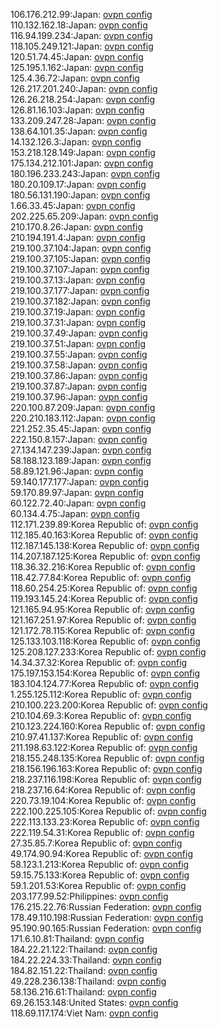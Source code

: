 106.176.212.99:Japan: [ovpn config](vpn/106_176_212_99.ovpn)  
110.132.162.18:Japan: [ovpn config](vpn/110_132_162_18.ovpn)  
116.94.199.234:Japan: [ovpn config](vpn/116_94_199_234.ovpn)  
118.105.249.121:Japan: [ovpn config](vpn/118_105_249_121.ovpn)  
120.51.74.45:Japan: [ovpn config](vpn/120_51_74_45.ovpn)  
125.195.1.162:Japan: [ovpn config](vpn/125_195_1_162.ovpn)  
125.4.36.72:Japan: [ovpn config](vpn/125_4_36_72.ovpn)  
126.217.201.240:Japan: [ovpn config](vpn/126_217_201_240.ovpn)  
126.26.218.254:Japan: [ovpn config](vpn/126_26_218_254.ovpn)  
126.81.16.103:Japan: [ovpn config](vpn/126_81_16_103.ovpn)  
133.209.247.28:Japan: [ovpn config](vpn/133_209_247_28.ovpn)  
138.64.101.35:Japan: [ovpn config](vpn/138_64_101_35.ovpn)  
14.132.126.3:Japan: [ovpn config](vpn/14_132_126_3.ovpn)  
153.218.128.149:Japan: [ovpn config](vpn/153_218_128_149.ovpn)  
175.134.212.101:Japan: [ovpn config](vpn/175_134_212_101.ovpn)  
180.196.233.243:Japan: [ovpn config](vpn/180_196_233_243.ovpn)  
180.20.109.17:Japan: [ovpn config](vpn/180_20_109_17.ovpn)  
180.56.131.190:Japan: [ovpn config](vpn/180_56_131_190.ovpn)  
1.66.33.45:Japan: [ovpn config](vpn/1_66_33_45.ovpn)  
202.225.65.209:Japan: [ovpn config](vpn/202_225_65_209.ovpn)  
210.170.8.26:Japan: [ovpn config](vpn/210_170_8_26.ovpn)  
210.194.191.4:Japan: [ovpn config](vpn/210_194_191_4.ovpn)  
219.100.37.104:Japan: [ovpn config](vpn/219_100_37_104.ovpn)  
219.100.37.105:Japan: [ovpn config](vpn/219_100_37_105.ovpn)  
219.100.37.107:Japan: [ovpn config](vpn/219_100_37_107.ovpn)  
219.100.37.13:Japan: [ovpn config](vpn/219_100_37_13.ovpn)  
219.100.37.177:Japan: [ovpn config](vpn/219_100_37_177.ovpn)  
219.100.37.182:Japan: [ovpn config](vpn/219_100_37_182.ovpn)  
219.100.37.19:Japan: [ovpn config](vpn/219_100_37_19.ovpn)  
219.100.37.31:Japan: [ovpn config](vpn/219_100_37_31.ovpn)  
219.100.37.49:Japan: [ovpn config](vpn/219_100_37_49.ovpn)  
219.100.37.51:Japan: [ovpn config](vpn/219_100_37_51.ovpn)  
219.100.37.55:Japan: [ovpn config](vpn/219_100_37_55.ovpn)  
219.100.37.58:Japan: [ovpn config](vpn/219_100_37_58.ovpn)  
219.100.37.86:Japan: [ovpn config](vpn/219_100_37_86.ovpn)  
219.100.37.87:Japan: [ovpn config](vpn/219_100_37_87.ovpn)  
219.100.37.96:Japan: [ovpn config](vpn/219_100_37_96.ovpn)  
220.100.87.209:Japan: [ovpn config](vpn/220_100_87_209.ovpn)  
220.210.183.112:Japan: [ovpn config](vpn/220_210_183_112.ovpn)  
221.252.35.45:Japan: [ovpn config](vpn/221_252_35_45.ovpn)  
222.150.8.157:Japan: [ovpn config](vpn/222_150_8_157.ovpn)  
27.134.147.239:Japan: [ovpn config](vpn/27_134_147_239.ovpn)  
58.188.123.189:Japan: [ovpn config](vpn/58_188_123_189.ovpn)  
58.89.121.96:Japan: [ovpn config](vpn/58_89_121_96.ovpn)  
59.140.177.177:Japan: [ovpn config](vpn/59_140_177_177.ovpn)  
59.170.89.97:Japan: [ovpn config](vpn/59_170_89_97.ovpn)  
60.122.72.40:Japan: [ovpn config](vpn/60_122_72_40.ovpn)  
60.134.4.75:Japan: [ovpn config](vpn/60_134_4_75.ovpn)  
112.171.239.89:Korea Republic of: [ovpn config](vpn/112_171_239_89.ovpn)  
112.185.40.163:Korea Republic of: [ovpn config](vpn/112_185_40_163.ovpn)  
112.187.145.138:Korea Republic of: [ovpn config](vpn/112_187_145_138.ovpn)  
114.207.187.125:Korea Republic of: [ovpn config](vpn/114_207_187_125.ovpn)  
118.36.32.216:Korea Republic of: [ovpn config](vpn/118_36_32_216.ovpn)  
118.42.77.84:Korea Republic of: [ovpn config](vpn/118_42_77_84.ovpn)  
118.60.254.25:Korea Republic of: [ovpn config](vpn/118_60_254_25.ovpn)  
119.193.145.24:Korea Republic of: [ovpn config](vpn/119_193_145_24.ovpn)  
121.165.94.95:Korea Republic of: [ovpn config](vpn/121_165_94_95.ovpn)  
121.167.251.97:Korea Republic of: [ovpn config](vpn/121_167_251_97.ovpn)  
121.172.78.115:Korea Republic of: [ovpn config](vpn/121_172_78_115.ovpn)  
125.133.103.118:Korea Republic of: [ovpn config](vpn/125_133_103_118.ovpn)  
125.208.127.233:Korea Republic of: [ovpn config](vpn/125_208_127_233.ovpn)  
14.34.37.32:Korea Republic of: [ovpn config](vpn/14_34_37_32.ovpn)  
175.197.153.154:Korea Republic of: [ovpn config](vpn/175_197_153_154.ovpn)  
183.104.124.77:Korea Republic of: [ovpn config](vpn/183_104_124_77.ovpn)  
1.255.125.112:Korea Republic of: [ovpn config](vpn/1_255_125_112.ovpn)  
210.100.223.200:Korea Republic of: [ovpn config](vpn/210_100_223_200.ovpn)  
210.104.69.3:Korea Republic of: [ovpn config](vpn/210_104_69_3.ovpn)  
210.123.224.160:Korea Republic of: [ovpn config](vpn/210_123_224_160.ovpn)  
210.97.41.137:Korea Republic of: [ovpn config](vpn/210_97_41_137.ovpn)  
211.198.63.122:Korea Republic of: [ovpn config](vpn/211_198_63_122.ovpn)  
218.155.248.135:Korea Republic of: [ovpn config](vpn/218_155_248_135.ovpn)  
218.156.196.163:Korea Republic of: [ovpn config](vpn/218_156_196_163.ovpn)  
218.237.116.198:Korea Republic of: [ovpn config](vpn/218_237_116_198.ovpn)  
218.237.16.64:Korea Republic of: [ovpn config](vpn/218_237_16_64.ovpn)  
220.73.19.104:Korea Republic of: [ovpn config](vpn/220_73_19_104.ovpn)  
222.100.225.105:Korea Republic of: [ovpn config](vpn/222_100_225_105.ovpn)  
222.113.133.23:Korea Republic of: [ovpn config](vpn/222_113_133_23.ovpn)  
222.119.54.31:Korea Republic of: [ovpn config](vpn/222_119_54_31.ovpn)  
27.35.85.7:Korea Republic of: [ovpn config](vpn/27_35_85_7.ovpn)  
49.174.90.94:Korea Republic of: [ovpn config](vpn/49_174_90_94.ovpn)  
58.123.1.213:Korea Republic of: [ovpn config](vpn/58_123_1_213.ovpn)  
59.15.75.133:Korea Republic of: [ovpn config](vpn/59_15_75_133.ovpn)  
59.1.201.53:Korea Republic of: [ovpn config](vpn/59_1_201_53.ovpn)  
203.177.99.52:Philippines: [ovpn config](vpn/203_177_99_52.ovpn)  
176.215.22.76:Russian Federation: [ovpn config](vpn/176_215_22_76.ovpn)  
178.49.110.198:Russian Federation: [ovpn config](vpn/178_49_110_198.ovpn)  
95.190.90.165:Russian Federation: [ovpn config](vpn/95_190_90_165.ovpn)  
171.6.10.81:Thailand: [ovpn config](vpn/171_6_10_81.ovpn)  
184.22.21.122:Thailand: [ovpn config](vpn/184_22_21_122.ovpn)  
184.22.224.33:Thailand: [ovpn config](vpn/184_22_224_33.ovpn)  
184.82.151.22:Thailand: [ovpn config](vpn/184_82_151_22.ovpn)  
49.228.236.138:Thailand: [ovpn config](vpn/49_228_236_138.ovpn)  
58.136.216.61:Thailand: [ovpn config](vpn/58_136_216_61.ovpn)  
69.26.153.148:United States: [ovpn config](vpn/69_26_153_148.ovpn)  
118.69.117.174:Viet Nam: [ovpn config](vpn/118_69_117_174.ovpn)  
